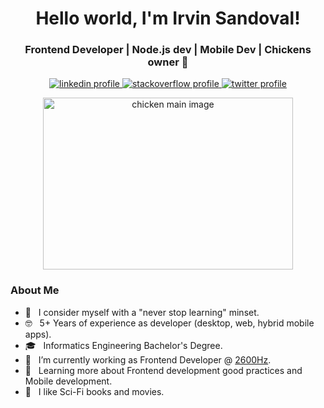 <h1 align="center">Hello world, I'm Irvin Sandoval!</h1>
<h3 align="center">Frontend Developer | Node.js dev | Mobile Dev | Chickens owner 🐔 </h3>

<p align="center">
  <a href="https://www.linkedin.com/in/irvandoval/">
    <img
      alt="linkedin profile"
      src="https://img.shields.io/badge/-LinkedIn-blue?style=flat-square&logo=Linkedin&logoColor=white&link=https://www.linkedin.com/in/irvandoval/"
     />
  </a>
  <a href="https://stackoverflow.com/users/5797873/irvin-sandoval">
    <img
      alt="stackoverflow profile"
      src="https://img.shields.io/stackexchange/stackoverflow/r/5797873?label=StackOverflow&logo=stackoverflow&style=flat-square"
     />
  </a>
   <a href="https://www.twitter.com/irvandoval">
    <img
      alt="twitter profile"
      src="https://img.shields.io/badge/-Twitter-1ca0f1?style=flat-square&labelColor=1ca0f1&logo=twitter&logoColor=white&link=https://twitter.com/irvandoval"
     />
  </a>
</p>

<p align="center">
  <img
    alt="chicken main image"
    src="https://i.pinimg.com/originals/ef/75/54/ef755473c3d60971cb4ff63c0e6846d5.gif"
    width="400"
    height="275"
  />
</p>

### About Me
  
  - 🤔 &nbsp; I consider myself with a "never stop learning" minset.
  - 🤓 &nbsp; 5+ Years of experience as developer (desktop, web, hybrid mobile apps).
  - 🎓 &nbsp; Informatics Engineering Bachelor's Degree.
  - 💼 &nbsp; I’m currently working as Frontend Developer @ [2600Hz](https://www.2600hz.com/).
  - 🌱 &nbsp; Learning more about Frontend development good practices and Mobile development.
  - 🤖 &nbsp; I like Sci-Fi books and movies.
